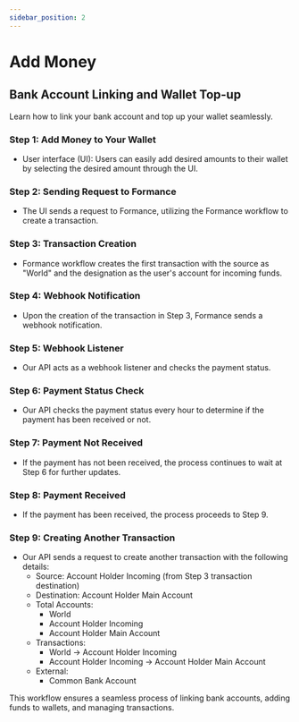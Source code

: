 ```yaml
---
sidebar_position: 2
---
```


# Add Money


## Bank Account Linking and Wallet Top-up

Learn how to link your bank account and top up your wallet seamlessly.

### Step 1: Add Money to Your Wallet

- User interface (UI): Users can easily add desired amounts to their wallet by selecting the desired amount through the UI.

### Step 2: Sending Request to Formance

- The UI sends a request to Formance, utilizing the Formance workflow to create a transaction.

### Step 3: Transaction Creation

- Formance workflow creates the first transaction with the source as "World" and the designation as the user's account for incoming funds.

### Step 4: Webhook Notification

- Upon the creation of the transaction in Step 3, Formance sends a webhook notification.

### Step 5: Webhook Listener

- Our API acts as a webhook listener and checks the payment status.

### Step 6: Payment Status Check

- Our API checks the payment status every hour to determine if the payment has been received or not.

### Step 7: Payment Not Received

- If the payment has not been received, the process continues to wait at Step 6 for further updates.

### Step 8: Payment Received

- If the payment has been received, the process proceeds to Step 9.

### Step 9: Creating Another Transaction

- Our API sends a request to create another transaction with the following details:
  - Source: Account Holder Incoming (from Step 3 transaction destination)
  - Destination: Account Holder Main Account
  - Total Accounts:
    - World
    - Account Holder Incoming
    - Account Holder Main Account
  - Transactions:
    - World -> Account Holder Incoming
    - Account Holder Incoming -> Account Holder Main Account
  - External:
    - Common Bank Account

This workflow ensures a seamless process of linking bank accounts, adding funds to wallets, and managing transactions.

<!-- Feel free to add any additional information or details specific to your use case. -->

